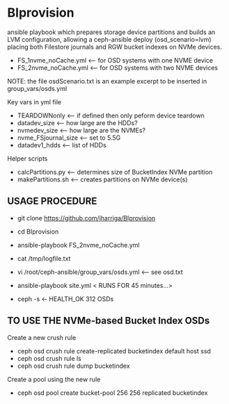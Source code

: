 # BIprovision
ansible playbook which prepares storage device partitions and builds an LVM configuration,
allowing a ceph-ansible deploy (osd_scenario=lvm) placing both Filestore journals and
RGW bucket indexes on NVMe devices.
* FS_1nvme_noCache.yml  <-- for OSD systems with one NVME device
* FS_2nvme_noCache.yml  <-- for OSD systems with two NVME devices

NOTE: the file osdScenario.txt is an example excerpt to be inserted in group_vars/osds.yml

Key vars in yml file
* TEARDOWNonly    <-- if defined then only peform device teardown
* datadev_size    <-- how large are the HDDs?
* nvmedev_size    <-- how large are the NVMEs?
* nvme_FSjournal_size  <-- set to 5.5G
* datadev1_hdds    <-- list of HDDs

Helper scripts
* calcPartitions.py   <-- determines size of BucketIndex NVMe partition
* makePartitions.sh   <-- creates partitions on NVMe device(s)


USAGE PROCEDURE
---------------
* git clone https://github.com/jharriga/BIprovision
* cd BIprovision   
* ansible-playbook FS_2nvme_noCache.yml
* cat /tmp/logfile.txt
* vi /root/ceph-ansible/group_vars/osds.yml  <-- see osd.txt

* ansible-playbook site.yml
   < RUNS FOR 45 minutes…>
* ceph -s ← HEALTH_OK  312 OSDs

TO USE THE NVMe-based Bucket Index OSDs
---------------------------------------
Create a new crush rule
* ceph osd crush rule create-replicated bucketindex default host ssd                       
* ceph osd crush rule ls
* ceph osd crush rule dump bucketindex

Create a pool using the new rule
* ceph osd pool create bucket-pool 256 256 replicated bucketindex
